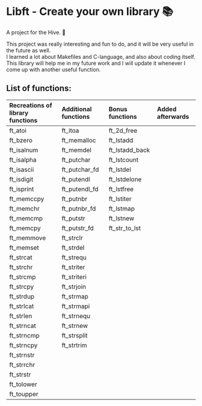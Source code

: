 # Libft - Create your own library 📚  
A project for the Hive. 🐝  
  
This project was really interesting and fun to do, and it will be very useful in the future as well.  
I learned a lot about Makefiles and C-language, and also about coding itself. This library will help me in my future work and I will update it whenever I come up with another useful function.  

## List of functions:  
  
| Recreations of library functions | Additional functions | Bonus functions | Added afterwards |
| :------------------------------- | :------------------- | :-------------- | :---------------- |
| ft_atoi                          | ft_itoa              | ft_2d_free      |
| ft_bzero                         | ft_memalloc          | ft_lstadd       |
| ft_isalnum                       | ft_memdel            | ft_lstadd_back  |
| ft_isalpha                       | ft_putchar           | ft_lstcount     |
| ft_isascii                       | ft_putchar_fd        | ft_lstdel       |
| ft_isdigit                       | ft_putendl           | ft_lstdelone    |
| ft_isprint                       | ft_putendl_fd        | ft_lstfree      |
| ft_memccpy                       | ft_putnbr            | ft_lstiter      |
| ft_memchr                        | ft_putnbr_fd         | ft_lstmap       |
| ft_memcmp                        | ft_putstr            | ft_lstnew       |
| ft_memcpy                        | ft_putstr_fd         | ft_str_to_lst   |
| ft_memmove                       | ft_strclr            |                 |
| ft_memset                        | ft_strdel            |                 |
| ft_strcat                        | ft_strequ            |                 |
| ft_strchr                        | ft_striter           |                 |
| ft_strcmp                        | ft_striteri          |                 |
| ft_strcpy                        | ft_strjoin           |                 |
| ft_strdup                        | ft_strmap            |                 |
| ft_strlcat                       | ft_strmapi           |                 |
| ft_strlen                        | ft_strnequ           |                 |
| ft_strncat                       | ft_strnew            |                 |
| ft_strncmp                       | ft_strsplit          |                 |
| ft_strncpy                       | ft_strtrim           |                 |
| ft_strnstr                       |                      |                 |
| ft_strrchr                       |                      |                 |
| ft_strstr                        |                      |                 |
| ft_tolower                       |                      |                 |
| ft_toupper                       |                      |                 |

